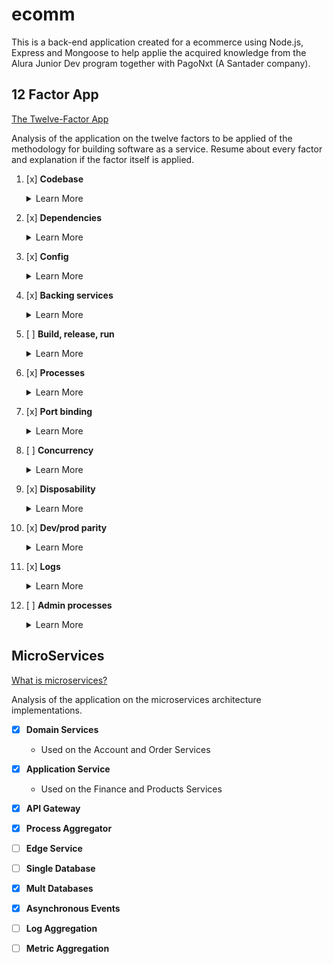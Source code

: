 # ecomm

This is a back-end application created for a ecommerce using Node.js, Express and Mongoose to help applie the acquired knowledge from the Alura Junior Dev program together with PagoNxt (A Santader company).

## 12 Factor App
[The Twelve-Factor App](https://12factor.net/)

Analysis of the application on the twelve factors to be applied of the methodology for building software as a service. Resume about every factor and explanation if the factor itself is applied.

1. [x] **Codebase**
    <details>
    <summary> Learn More </summary>
    This Factor says your codebase needs to be versionated and have an one-to-one correlation between the codebase and the app.
    
    - This application is using the fist factor once it's on a controled git repository.
    </details>

1. [x] **Dependencies**
    <details>
    <summary> Learn More </summary>
    This Factor says all the dependencies used on the application need to be well documented and isolated to avoid machine-to-machine errors.

    - This application is using the second factor with the NPM package.json and the Docker compose files.
    </details>

1. [x] **Config**
    <details>
    <summary> Learn More </summary>
    This Factor says all the configs such as enviroment params and external variables must be isolated from the code.
    
    - This application is using the third factor with the .env and the docker compose file.
    </details>
    
1. [x] **Backing services**
    <details>
    <summary> Learn More </summary>
    This Factor says all backing service connections should not chance the application itself, being able to switch a database or a querying system with a simple URL.
    
    - This application is using the forth factor with the help of the mongoose ORM.
    </details>
    
1. [ ] **Build, release, run**
    <details>
    <summary> Learn More </summary>
    This Factor says the stages of build, release and execution should be strict separeted.
    
    - This application does not have an release and run stage yet so the factor does not applie.
    </details>
    
1. [x] **Processes**
    <details>
    <summary> Learn More </summary>
    This Factor says the application should be stateless and between microservices it should have no exchange of informations or states. 
    
    - This application is using the sixth factor, being stateless and saving all necessery information on a database.
    </details>
    
1. [x] **Port binding**
    <details>
    <summary> Learn More </summary>
    This Factor says all comunication between services should be made using port-binding. Helping the application be more scalable.
    
    - This application is using the seventh factor, all ports are binded and communication between services are being made through it.
    </details>
    
1. [ ] **Concurrency**
    <details>
    <summary> Learn More </summary>
    This Factor says that when thinking of scalability instead of makeing a new instance in a better machine you should be able to duplicate the current instance.
    
    - Don`t know
    </details>
    
1. [x] **Disposability**
    <details>
    <summary> Learn More </summary>
    This Factor says the application should have a fast inicialization and a gracefull stop, witch means it should stop with a SIGTERM signal, showing that the application exited in an expected way, freeing the resources correctly and saving the state if necessary.
    
    - This application is using the ninth factor with the help of Docker containerization.
    </details>

1. [x] **Dev/prod parity**
    <details>
    <summary> Learn More </summary>
    This Factor says the development, production and test enviroment should be as similar as possible. This includes the code version, the team itself and configuration.
    
    - This application is using the tenth factor using the same enviroment for development and testing and dockering the production enviroment.
    </details>
    
1. [x] **Logs**
    <details>
    <summary> Learn More </summary>
    This Factor says an application should not attempt to write to or manage logfiles. Instead, each running process writes its event stream, unbuffered, to `stdout`.
    
    - This application is using the eleventh factor, all logs are directed to the standart output and separeted between messages and errors.
    </details>
    
1. [ ] **Admin processes**
    <details>
    <summary> Learn More </summary>
    This Factor says One-off admin processes should be run in an identical environment as the regular long-running processes of the app and Admin code must ship with application code to avoid synchronization issues.
    
    - Not Implemented
    </details>

## MicroServices
[What is microservices?](https://microservices.io/)

Analysis of the application on the microservices architecture implementations.

- [x] **Domain Services**

    - Used on the Account and Order Services

- [x] **Application Service**

    - Used on the Finance and Products Services

- [x] **API Gateway**

- [x] **Process Aggregator**

- [ ] **Edge Service**

- [ ] **Single Database**

- [x] **Mult Databases**

- [x] **Asynchronous Events‌**

- [ ] **Log Aggregation**

- [ ] **Metric Aggregation**
